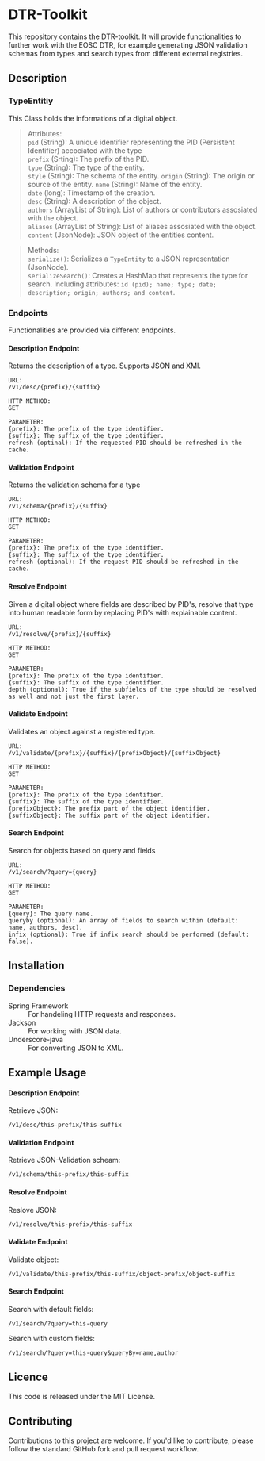 # DTR-Toolkit
This repository contains the DTR-toolkit. It will provide functionalities to further work with the EOSC DTR, for example generating JSON validation schemas from types and search types from different external registries.

## Description

### TypeEntitiy
This Class holds the informations of a digital object.
>Attributes:    
```pid``` (String): A unique identifier representing the PID (Persistent Identifier) accociated with the type  
```prefix``` (Srting):  The prefix of the PID.  
```type``` (String):    The type of the entity.  
```style``` (String):    The schema of the entity.
```origin``` (String):  The origin or source of the entity.
```name``` (String): Name of the entity.  
```date``` (long): Timestamp of the creation.  
```desc``` (String): A description of the object.  
```authors``` (ArrayList of String): List of authors or contributors assosiated with the object.  
```aliases``` (ArrayList of String): List of aliases assosiated with the  object.  
```content``` (JsonNode): JSON object of the entities content.

>Methods:  
```serialize()```: Serializes a ```TypeEntity``` to a JSON representation (JsonNode).  
```serializeSearch()```: Creates a HashMap that represents the  type for search. Including attributes: ```id (pid); name; type; date; description; origin; authors; and content```.

### Endpoints
Functionalities are provided via different endpoints.

#### Description Endpoint

Returns the description of a type. Supports JSON and XMl.
```
URL:  
/v1/desc/{prefix}/{suffix}  

HTTP METHOD:  
GET

PARAMETER:  
{prefix}: The prefix of the type identifier.  
{suffix}: The suffix of the type identifier.  
refresh (optinal): If the requested PID should be refreshed in the cache.
```

#### Validation Endpoint

Returns the validation schema for a type
```
URL:  
/v1/schema/{prefix}/{suffix}

HTTP METHOD:  
GET

PARAMETER:  
{prefix}: The prefix of the type identifier.  
{suffix}: The suffix of the type identifier.  
refresh (optional): If the request PID should be refreshed in the cache.
```

#### Resolve Endpoint
Given a digital object where fields are described by PID's, resolve that type into human readable form by replacing PID's with 
explainable content.

```
URL:  
/v1/resolve/{prefix}/{suffix}

HTTP METHOD:  
GET

PARAMETER:  
{prefix}: The prefix of the type identifier.  
{suffix}: The suffix of the type identifier.  
depth (optional): True if the subfields of the type should be resolved as well and not just the first layer. 
```

#### Validate Endpoint

Validates an object against a registered type.

```
URL:  
/v1/validate/{prefix}/{suffix}/{prefixObject}/{suffixObject}

HTTP METHOD:  
GET

PARAMETER:  
{prefix}: The prefix of the type identifier.  
{suffix}: The suffix of the type identifier.  
{prefixObject}: The prefix part of the object identifier.  
{suffixObject}: The suffix part of the object identifier.
```


#### Search Endpoint

Search for objects based on query and fields

```
URL:  
/v1/search/?query={query}

HTTP METHOD:  
GET

PARAMETER:  
{query}: The query name.  
queryby (optional): An array of fields to search within (default: name, authors, desc).  
infix (optional): True if infix search should be performed (default: false).  
```

## Installation

### Dependencies

<dl>
    <dt>Spring Framework</dt>
    <dd>For handeling HTTP requests and responses.</dd>
    <dt>Jackson</dt>
    <dd>For working with JSON data.</dd>
    <dt>Underscore-java</dt>
    <dd>For converting JSON to XML.</dd>
</dl>

## Example Usage

#### Description Endpoint

Retrieve JSON:  
```
/v1/desc/this-prefix/this-suffix
```

#### Validation Endpoint

Retrieve JSON-Validation scheam:  
```
/v1/schema/this-prefix/this-suffix
```

#### Resolve Endpoint

Reslove JSON:  
```
/v1/resolve/this-prefix/this-suffix
```

#### Validate Endpoint

Validate object:  
```
/v1/validate/this-prefix/this-suffix/object-prefix/object-suffix
```

#### Search Endpoint

Search with default fields:  
```
/v1/search/?query=this-query
```

Search with custom fields:  
```
/v1/search/?query=this-query&queryBy=name,author
```


## Licence
This code is released under the MIT License.


## Contributing
Contributions to this project are welcome. If you'd like to contribute, please follow the standard GitHub fork and pull request workflow.

